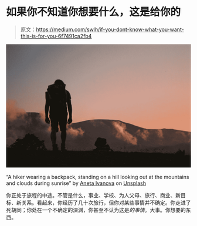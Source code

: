 # 如果你不知道你想要什么，这是给你的

> 原文：<https://medium.com/swlh/if-you-dont-know-what-you-want-this-is-for-you-6f7491ca2fb4>

![](img/bb868cda19f772c0fc5db02c8f917994.png)

“A hiker wearing a backpack, standing on a hill looking out at the mountains and clouds during sunrise” by [Aneta Ivanova](https://unsplash.com/@anetaivanova?utm_source=medium&utm_medium=referral) on [Unsplash](https://unsplash.com?utm_source=medium&utm_medium=referral)

你正处于旅程的中途。不管是什么，事业、学校、为人父母、旅行、商业、新目标、新关系。看起来，你经历了几十次旅行，但你对某些事情并不确定。你走进了死胡同；你处在一个不确定的深渊，你甚至不认为这是*的事情*。大事。你想要的东西。